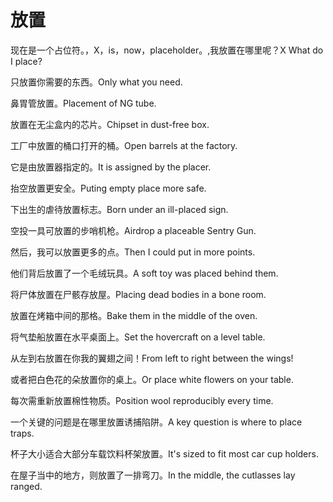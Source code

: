 # 放置

<p><span class="chinese">现在是一个占位符。，X，is，now，placeholder。,我放置在哪里呢？</span><span class="english">X What do I place?</span></p>

<p><span class="chinese">只放置你需要的东西。</span><span class="english">Only what you need.</span></p>

<p><span class="chinese">鼻胃管放置。</span><span class="english">Placement of NG tube.</span></p>

<p><span class="chinese">放置在无尘盒内的芯片。</span><span class="english">Chipset in dust-free box.</span></p>

<p><span class="chinese">工厂中放置的桶口打开的桶。</span><span class="english">Open barrels at the factory.</span></p>

<p><span class="chinese">它是由放置器指定的。</span><span class="english">It is assigned by the placer.</span></p>

<p><span class="chinese">抬空放置更安全。</span><span class="english">Puting empty place more safe.</span></p>

<p><span class="chinese">下出生的虐待放置标志。</span><span class="english">Born under an ill-placed sign.</span></p>

<p><span class="chinese">空投一具可放置的步哨机枪。</span><span class="english">Airdrop a placeable Sentry Gun.</span></p>

<p><span class="chinese">然后，我可以放置更多的点。</span><span class="english">Then I could put in more points.</span></p>

<p><span class="chinese">他们背后放置了一个毛绒玩具。</span><span class="english">A soft toy was placed behind them.</span></p>

<p><span class="chinese">将尸体放置在尸骸存放屋。</span><span class="english">Placing dead bodies in a bone room.</span></p>

<p><span class="chinese">放置在烤箱中间的那格。</span><span class="english">Bake them in the middle of the oven.</span></p>

<p><span class="chinese">将气垫船放置在水平桌面上。</span><span class="english">Set the hovercraft on a level table.</span></p>

<p><span class="chinese">从左到右放置在你我的翼翅之间！</span><span class="english">From left to right between the wings!</span></p>

<p><span class="chinese">或者把白色花的朵放置你的桌上。</span><span class="english">Or place white flowers on your table.</span></p>

<p><span class="chinese">每次需重新放置棉性物质。</span><span class="english">Position wool reproducibly every time.</span></p>

<p><span class="chinese">一个关键的问题是在哪里放置诱捕陷阱。</span><span class="english">A key question is where to place traps.</span></p>

<p><span class="chinese">杯子大小适合大部分车载饮料杯架放置。</span><span class="english">It's sized to fit most car cup holders.</span></p>

<p><span class="chinese">在屋子当中的地方，则放置了一排弯刀。</span><span class="english">In the middle, the cutlasses lay ranged.</span></p>

